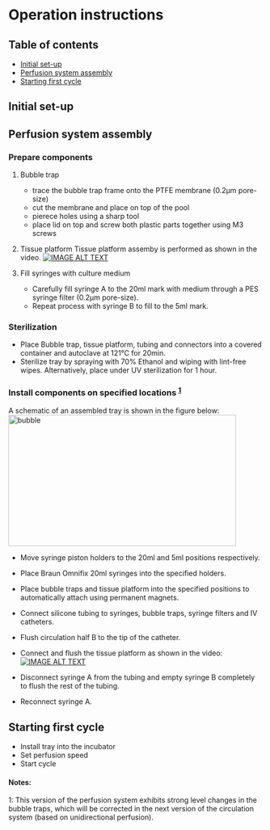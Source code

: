 # Operation instructions

## Table of contents
 - [Initial set-up](#set-up)
 - [Perfusion system assembly](#perfusion)
 - [Starting first cycle](#cycle)

## Initial set-up <a id="set-up"></a>



 
## Perfusion system assembly <a id="perfusion"></a>

### Prepare components
 1. Bubble trap
    * trace the bubble trap frame onto the PTFE membrane (0.2μm pore-size)
	* cut the membrane and place on top of the pool
	* pierece holes using a sharp tool
	* place lid on top and screw both plastic parts together using M3 screws
	
 2. Tissue platform
Tissue platform assemby is performed as shown in the video.
 [![IMAGE ALT TEXT](http://img.youtube.com/vi/RdUgvsOvLyQ/0.jpg)](https://www.youtube.com/watch?v=RdUgvsOvLyQ "New Harvest Modular Bioreactor - Tissue Platform Assembly")

 3. Fill syringes with culture medium
    * Carefully fill syringe A to the 20ml mark with medium through a PES syringe filter (0.2μm pore-size).
    * Repeat process with syringe B to fill to the 5ml mark.
   
### Sterilization
 - Place Bubble trap, tissue platform, tubing and connectors into a covered container and autoclave at 121°C for 20min.
 - Sterilize tray by spraying with 70% Ethanol and wiping with lint-free wipes. Alternatively, place under UV sterilization for 1 hour.
 
### Install components on specified locations <sup>[1](#myfootnote1)</sup>
A schematic of an assembled tray is shown in the figure below:
<img src="https://github.com/symbiolab/NewHarvest-modular-bioreactor/blob/master/figures/tray-design/render-NewHarvest-tray-iteration1-topview.png" alt="bubble" width="450" height="260">


 - Move syringe piston holders to the 20ml and 5ml positions respectively.
 - Place Braun Omnifix 20ml syringes into the specified holders.
 - Place bubble traps and tissue platform into the specified positions to automatically attach using permanent magnets.
 - Connect silicone tubing to syringes, bubble traps, syringe filters and IV catheters.
 - Flush circulation half B to the tip of the catheter.
 - Connect and flush the tissue platform as shown in the video:
[![IMAGE ALT TEXT](http://img.youtube.com/vi/RASLVN8P1gc/0.jpg)](https://www.youtube.com/watch?v=RASLVN8P1gc "New Harvest Modular Bioreactor - Tissue Platform Flushing")

 - Disconnect syringe A from the tubing and empty syringe B completely to flush the rest of the tubing.
 - Reconnect syringe A.


## Starting first cycle <a id="ASSEMBLY"></a>
 - Install tray into the incubator
 - Set perfusion speed
 - Start cycle


#### Notes:
<a name="myfootnote1">1</a>: This version of the perfusion system exhibits strong level changes in the bubble traps, which will be corrected in the next version of the circulation system (based on unidirectional perfusion).



 <!--- commented template files
image
 <img src="https://cloud.githubusercontent.com/assets/14543226/24997531/3aaafcba-2037-11e7-8800-1aba4ec7eacb.png" alt="bubble" width="450" height="400">

table
 | DESCRIPTION | STEP 1 | STEP 2 | 
 |------|-------|-------|
 |Collect all parts and tools|<img src="https://cloud.githubusercontent.com/assets/14543226/25372744/edc79336-2996-11e7-8249-ebf960823e0e.jpg" alt="tools_parts" width= "200" >|
 |Take Nema11 motor plate and Nema11 stepper motor and fix them together with four torx screws|<img src="https://cloud.githubusercontent.com/assets/14543226/25372981/177bbb2a-2998-11e7-8505-06f3d0da0ced.jpg" alt="step1a" width= "200" >|
-->